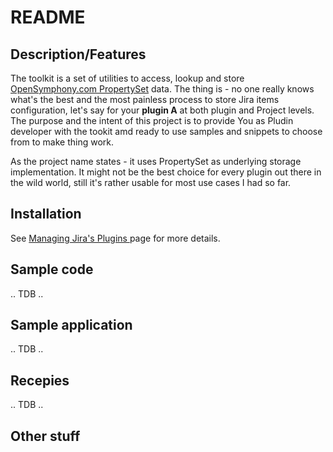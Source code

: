 # README

## Description/Features
The toolkit is a set of utilities to access, lookup and store [OpenSymphony.com PropertySet](http://www.opensymphony.com/propertyset/) data. The thing is - no one really knows what's the best and the most painless process to store Jira items configuration, let's say for your **__plugin A__** at both plugin and Project levels.
The purpose and the intent of this project is to provide You as Pludin developer with the tookit amd ready to use samples and snippets to choose from to make thing work. 

As the project name states - it uses PropertySet as underlying storage implementation. It might not be the best choice for every plugin out there in the wild world, still it's rather usable for most use cases I had so far.

## Installation
See [Managing Jira's Plugins ](http://confluence.atlassian.com/display/JIRA/Managing+JIRA's+Plugins) page for more details.

## Sample code
.. TDB ..

## Sample application
.. TDB ..

## Recepies
.. TDB ..

## Other stuff 

